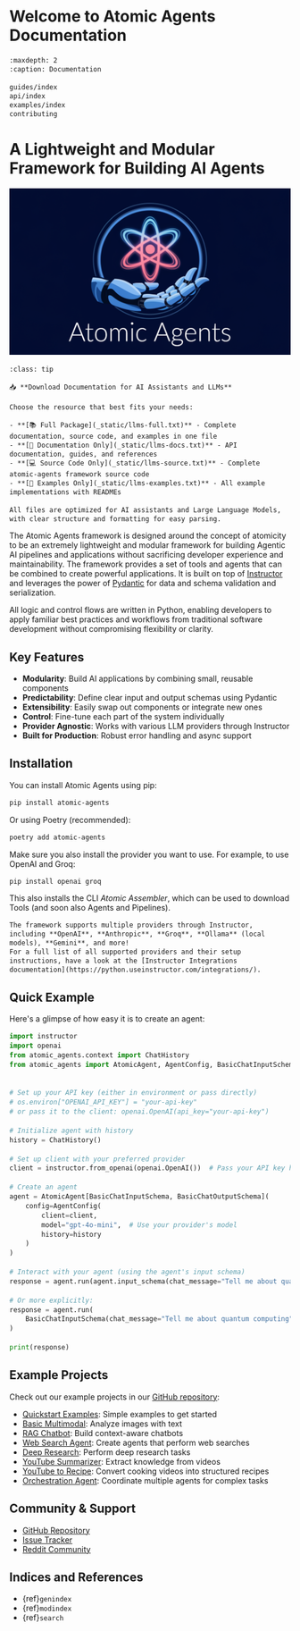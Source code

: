 # Welcome to Atomic Agents Documentation

```{toctree}
:maxdepth: 2
:caption: Documentation

guides/index
api/index
examples/index
contributing
```

# A Lightweight and Modular Framework for Building AI Agents

![Atomic Agents](_static/logo.png)

```{admonition} AI Assistant Resources
:class: tip

📥 **Download Documentation for AI Assistants and LLMs**

Choose the resource that best fits your needs:

- **[📚 Full Package](_static/llms-full.txt)** - Complete documentation, source code, and examples in one file
- **[📖 Documentation Only](_static/llms-docs.txt)** - API documentation, guides, and references
- **[💻 Source Code Only](_static/llms-source.txt)** - Complete atomic-agents framework source code
- **[🎯 Examples Only](_static/llms-examples.txt)** - All example implementations with READMEs

All files are optimized for AI assistants and Large Language Models, with clear structure and formatting for easy parsing.
```

The Atomic Agents framework is designed around the concept of atomicity to be an extremely lightweight and modular framework for building Agentic AI pipelines and applications without sacrificing developer experience and maintainability. The framework provides a set of tools and agents that can be combined to create powerful applications. It is built on top of [Instructor](https://github.com/jxnl/instructor) and leverages the power of [Pydantic](https://docs.pydantic.dev/latest/) for data and schema validation and serialization.

All logic and control flows are written in Python, enabling developers to apply familiar best practices and workflows from traditional software development without compromising flexibility or clarity.

## Key Features

- **Modularity**: Build AI applications by combining small, reusable components
- **Predictability**: Define clear input and output schemas using Pydantic
- **Extensibility**: Easily swap out components or integrate new ones
- **Control**: Fine-tune each part of the system individually
- **Provider Agnostic**: Works with various LLM providers through Instructor
- **Built for Production**: Robust error handling and async support

## Installation

You can install Atomic Agents using pip:

```bash
pip install atomic-agents
```

Or using Poetry (recommended):

```bash
poetry add atomic-agents
```

Make sure you also install the provider you want to use. For example, to use OpenAI and Groq:

```bash
pip install openai groq
```

This also installs the CLI *Atomic Assembler*, which can be used to download Tools (and soon also Agents and Pipelines).

```{note}
The framework supports multiple providers through Instructor, including **OpenAI**, **Anthropic**, **Groq**, **Ollama** (local models), **Gemini**, and more!
For a full list of all supported providers and their setup instructions, have a look at the [Instructor Integrations documentation](https://python.useinstructor.com/integrations/).
```

## Quick Example

Here's a glimpse of how easy it is to create an agent:

```python
import instructor
import openai
from atomic_agents.context import ChatHistory
from atomic_agents import AtomicAgent, AgentConfig, BasicChatInputSchema, BasicChatOutputSchema


# Set up your API key (either in environment or pass directly)
# os.environ["OPENAI_API_KEY"] = "your-api-key"
# or pass it to the client: openai.OpenAI(api_key="your-api-key")

# Initialize agent with history
history = ChatHistory()

# Set up client with your preferred provider
client = instructor.from_openai(openai.OpenAI())  # Pass your API key here if not in environment

# Create an agent
agent = AtomicAgent[BasicChatInputSchema, BasicChatOutputSchema](
    config=AgentConfig(
        client=client,
        model="gpt-4o-mini",  # Use your provider's model
        history=history
    )
)

# Interact with your agent (using the agent's input schema)
response = agent.run(agent.input_schema(chat_message="Tell me about quantum computing"))

# Or more explicitly:
response = agent.run(
    BasicChatInputSchema(chat_message="Tell me about quantum computing")
)

print(response)
```

## Example Projects

Check out our example projects in our [GitHub repository](https://github.com/BrainBlend-AI/atomic-agents/tree/main/atomic-examples):

- [Quickstart Examples](https://github.com/BrainBlend-AI/atomic-agents/tree/main/atomic-examples/quickstart): Simple examples to get started
- [Basic Multimodal](https://github.com/BrainBlend-AI/atomic-agents/tree/main/atomic-examples/basic-multimodal): Analyze images with text
- [RAG Chatbot](https://github.com/BrainBlend-AI/atomic-agents/tree/main/atomic-examples/rag-chatbot): Build context-aware chatbots
- [Web Search Agent](https://github.com/BrainBlend-AI/atomic-agents/tree/main/atomic-examples/web-search-agent): Create agents that perform web searches
- [Deep Research](https://github.com/BrainBlend-AI/atomic-agents/tree/main/atomic-examples/deep-research): Perform deep research tasks
- [YouTube Summarizer](https://github.com/BrainBlend-AI/atomic-agents/tree/main/atomic-examples/youtube-summarizer): Extract knowledge from videos
- [YouTube to Recipe](https://github.com/BrainBlend-AI/atomic-agents/tree/main/atomic-examples/youtube-to-recipe): Convert cooking videos into structured recipes
- [Orchestration Agent](https://github.com/BrainBlend-AI/atomic-agents/tree/main/atomic-examples/orchestration-agent): Coordinate multiple agents for complex tasks

## Community & Support

- [GitHub Repository](https://github.com/BrainBlend-AI/atomic-agents)
- [Issue Tracker](https://github.com/BrainBlend-AI/atomic-agents/issues)
- [Reddit Community](https://www.reddit.com/r/AtomicAgents/)

## Indices and References

* {ref}`genindex`
* {ref}`modindex`
* {ref}`search`
